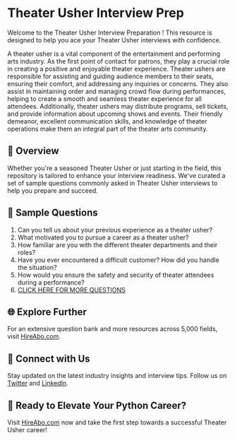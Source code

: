 # Theater Usher Interview Prep

Welcome to the Theater Usher Interview Preparation ! This resource is designed to help you ace your Theater Usher interviews with confidence.

A theater usher is a vital component of the entertainment and performing arts industry. As the first point of contact for patrons, they play a crucial role in creating a positive and enjoyable theater experience. Theater ushers are responsible for assisting and guiding audience members to their seats, ensuring their comfort, and addressing any inquiries or concerns. They also assist in maintaining order and managing crowd flow during performances, helping to create a smooth and seamless theater experience for all attendees. Additionally, theater ushers may distribute programs, sell tickets, and provide information about upcoming shows and events. Their friendly demeanor, excellent communication skills, and knowledge of theater operations make them an integral part of the theater arts community.

## 🚀 Overview

Whether you're a seasoned Theater Usher or just starting in the field, this repository is tailored to enhance your interview readiness. We've curated a set of sample questions commonly asked in Theater Usher interviews to help you prepare and succeed.

## 📝 Sample Questions

1. Can you tell us about your previous experience as a theater usher?
2. What motivated you to pursue a career as a theater usher?
3. How familiar are you with the different theater departments and their roles?
4. Have you ever encountered a difficult customer? How did you handle the situation?
5. How would you ensure the safety and security of theater attendees during a performance?
6. [CLICK HERE FOR MORE QUESTIONS](https://hireabo.com/job/16_3_23/Theater%20Usher)

## 🌐 Explore Further

For an extensive question bank and more resources across 5,000 fields, visit [HireAbo.com](https://www.hireabo.com).

## 📱 Connect with Us

Stay updated on the latest industry insights and interview tips. Follow us on [Twitter](https://twitter.com/hireabo) and [LinkedIn](https://www.linkedin.com/in/hire-abo-3609972a8/).

## 🚀 Ready to Elevate Your Python Career?

Visit [HireAbo.com](https://www.hireabo.com) now and take the first step towards a successful Theater Usher career!